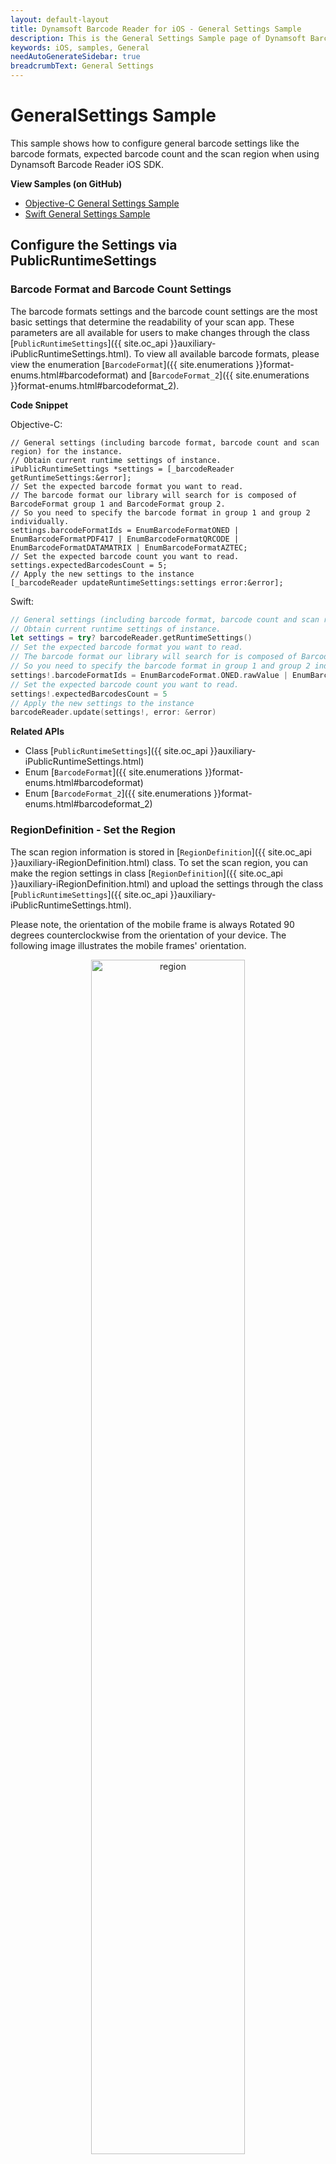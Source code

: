 ```yaml
---
layout: default-layout
title: Dynamsoft Barcode Reader for iOS - General Settings Sample
description: This is the General Settings Sample page of Dynamsoft Barcode Reader for iOS SDK.
keywords: iOS, samples, General
needAutoGenerateSidebar: true
breadcrumbText: General Settings
---
```


# GeneralSettings Sample

This sample shows how to configure general barcode settings like the barcode formats, expected barcode count and the scan region when using Dynamsoft Barcode Reader iOS SDK.

**View Samples (on GitHub)**

- <a href="https://github.com/Dynamsoft/barcode-reader-mobile-samples/tree/main/ios/Objective-C/GeneralSettingsObjC/" target="_blank">Objective-C General Settings Sample</a>
- <a href="https://github.com/Dynamsoft/barcode-reader-mobile-samples/tree/main/ios/Swift/GeneralSettingsSwift/" target="_blank">Swift General Settings Sample</a>

## Configure the Settings via PublicRuntimeSettings

### Barcode Format and Barcode Count Settings

The barcode formats settings and the barcode count settings are the most basic settings that determine the readability of your scan app. These parameters are all available for users to make changes through the class [`PublicRuntimeSettings`]({{ site.oc_api }}auxiliary-iPublicRuntimeSettings.html). To view all available barcode formats, please view the enumeration [`BarcodeFormat`]({{ site.enumerations }}format-enums.html#barcodeformat) and [`BarcodeFormat_2`]({{ site.enumerations }}format-enums.html#barcodeformat_2).

**Code Snippet**

Objective-C:

```objc
// General settings (including barcode format, barcode count and scan region) for the instance.
// Obtain current runtime settings of instance.
iPublicRuntimeSettings *settings = [_barcodeReader getRuntimeSettings:&error];
// Set the expected barcode format you want to read.
// The barcode format our library will search for is composed of BarcodeFormat group 1 and BarcodeFormat group 2.
// So you need to specify the barcode format in group 1 and group 2 individually.
settings.barcodeFormatIds = EnumBarcodeFormatONED | EnumBarcodeFormatPDF417 | EnumBarcodeFormatQRCODE | EnumBarcodeFormatDATAMATRIX | EnumBarcodeFormatAZTEC;
// Set the expected barcode count you want to read.
settings.expectedBarcodesCount = 5;
// Apply the new settings to the instance
[_barcodeReader updateRuntimeSettings:settings error:&error];
```

Swift:

```swift
// General settings (including barcode format, barcode count and scan region) for the instance.
// Obtain current runtime settings of instance.
let settings = try? barcodeReader.getRuntimeSettings()
// Set the expected barcode format you want to read.
// The barcode format our library will search for is composed of BarcodeFormat group 1 and BarcodeFormat group 2.
// So you need to specify the barcode format in group 1 and group 2 individually.
settings!.barcodeFormatIds = EnumBarcodeFormat.ONED.rawValue | EnumBarcodeFormat.PDF417.rawValue | EnumBarcodeFormat.QRCODE.rawValue | EnumBarcodeFormat.DATAMATRIX.rawValue | EnumBarcodeFormat.AZTEC.rawValue
// Set the expected barcode count you want to read.
settings!.expectedBarcodesCount = 5
// Apply the new settings to the instance
barcodeReader.update(settings!, error: &error)
```

**Related APIs**

- Class [`PublicRuntimeSettings`]({{ site.oc_api }}auxiliary-iPublicRuntimeSettings.html)
- Enum [`BarcodeFormat`]({{ site.enumerations }}format-enums.html#barcodeformat)
- Enum [`BarcodeFormat_2`]({{ site.enumerations }}format-enums.html#barcodeformat_2)

### RegionDefinition - Set the Region

The scan region information is stored in [`RegionDefinition`]({{ site.oc_api }}auxiliary-iRegionDefinition.html) class. To set the scan region, you can make the region settings in class [`RegionDefinition`]({{ site.oc_api }}auxiliary-iRegionDefinition.html) and upload the settings through the class [`PublicRuntimeSettings`]({{ site.oc_api }}auxiliary-iPublicRuntimeSettings.html).

Please note, the orientation of the mobile frame is always Rotated 90 degrees counterclockwise from the orientation of your device. The following image illustrates the mobile frames' orientation.

<div align="center">
    <p><img src="assets/orientation-example.png" width="70%" alt="region"></p>
    <p>Region Orientation</p>
</div>

The **regionTop**, **regionBottom**, **regionLeft** and **regionRight** parameters in the class [`RegionDefinition`]({{ site.oc_api }}auxiliary-iRegionDefinition.html) stand for the region of frame but not the device. Therefore, please make sure that you are setting the correct parameters for the border of your scan region. For example, if you are going to create a scan region that margins 30% from the top and bottom of the frame. Actually, you have to set the **regionLeft** 30 to make the bottom of the scan region margin 30% from the top of the mobile screen.

**Code Snippet**

Objective-C:

```objc
// General settings (including barcode format, barcode count and scan region) for the instance.
// Obtain current runtime settings of instance.
iPublicRuntimeSettings *settings = [_barcodeReader getRuntimeSettings:&error];
// Set the ROI(region of insterest) to speed up the barcode reading process.
// Note: DBR supports setting coordinates by pixels or percentages. The origin of the coordinate system is the upper left corner point.
// The int value 15 means the top of the scan region margins 15% from the top of screen.
settings.region.regionTop      = 15; 
settings.region.regionBottom   = 85;
settings.region.regionLeft     = 30;
settings.region.regionRight    = 70;
settings.region.regionMeasuredByPercentage = 1;
// Apply the new settings to the instance
[_barcodeReader updateRuntimeSettings:settings error:&error];
```

Swift:

```swift
// General settings (including barcode format, barcode count and scan region) for the instance.
// Obtain current runtime settings of instance.
let settings = try? barcodeReader.getRuntimeSettings()
// Set the ROI(region of insterest) to speed up the barcode reading process.
// Note: DBR supports setting coordinates by pixels or percentages. The origin of the coordinate system is the upper left corner point.
// The int value 15 means the top of the scan region margins 15% from the top of screen.
settings!.region.regionTop      = 15 
settings!.region.regionBottom   = 85
settings!.region.regionLeft     = 30
settings!.region.regionRight    = 70
settings!.region.regionMeasuredByPercentage = 1
// Apply the new settings to the instance
barcodeReader.update(settings!, error: &error)
```

<div align="center">
    <p><img src="assets/dbr-region.png" width="70%" alt="region"></p>
    <p>How to Configure the Scan Region</p>
</div>

**Related APIs**

- Class [`RegionDefinition`]({{ site.oc_api }}auxiliary-iRegionDefinition.html)
- Class [`PublicRuntimeSettings`]({{ site.oc_api }}auxiliary-iPublicRuntimeSettings.html)

## Configure the Settings via JSON Template

Besides using the [`PublicRuntimeSettings`]({{ site.oc_api }}auxiliary-iPublicRuntimeSettings.html) class, you can also upload the general barcode settings from stringified JSON data or a JSON file.

### Update the Runtime Settings via JSON String

Use method [`initRuntimeSettingsWithString`]({{ site.oc_api }}primary-parameter-and-runtime-settings-advanced.html#initruntimesettingswithstring) to upload the settings via a JSON string.

**Code Snippet**

Objective-C:

```objc
NSString* json = @"{\"Version\":\"3.0\", \"ImageParameter\":{\"Name\":\"IP1\", \"BarcodeFormatIds\":[\"BF_QR_CODE\"], \"ExpectedBarcodesCount\":10}}";
[_barcodeReader initRuntimeSettingsWithString:json conflictMode:EnumConflictModeOverwrite error:&error];
```

Swift:

```swift
let json = "{\"Version\":\"3.0\", \"ImageParameter\":{\"Name\":\"IP1\", \"BarcodeFormatIds\":[\"BF_QR_CODE\"], \"ExpectedBarcodesCount\":10}}"
barcodeReader.initRuntimeSettings(with: json, conflictMode: .overwrite, error: &error)
```

### Update the Runtime Settings via JSON File

Use method [`initRuntimeSettingsWithFile`]({{ site.oc_api }}primary-parameter-and-runtime-settings-advanced.html#initruntimesettingswithfile) to upload the settings via a JSON file.

**Code Snippet**

Objective-C:

```objc
NSError *error = [[NSError alloc] init];
// The method will overwrite the settings if the settings already exist.
[barcodeReader initRuntimeSettingsWithFile:@"your template file path" conflictMode:EnumConflictModeOverwrite error:&error];
```

Swift:

```swift
var error: NSError? = NSError()
// The method will overwrite the settings if the settings already exist.
barcodeReader.initRuntimeSettingsWithFile(fileName:"your template file path", conflictMode:EnumConflictMode.overwrite, error:&error)
```
